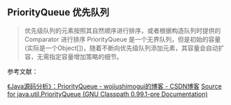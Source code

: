 ## PriorityQueue 优先队列

> 优先级队列的元素按照其自然顺序进行排序，或者根据构造队列时提供的 Comparator 进行排序
> PriorityQueue 是一个无界队列，但是初始的容量(实际是一个Object[])，随着不断向优先级队列添加元素，其容量会自动扩容，无需指定容量增加策略的细节。

参考文献：

[《Java源码分析》：PriorityQueue - wojiushimogui的博客 - CSDN博客](https://blog.csdn.net/u010412719/article/details/52355557)
[Source for java.util.PriorityQueue (GNU Classpath 0.99.1-pre Documentation)](http://fuseyism.com/classpath/doc/java/util/PriorityQueue-source.html#line.231)